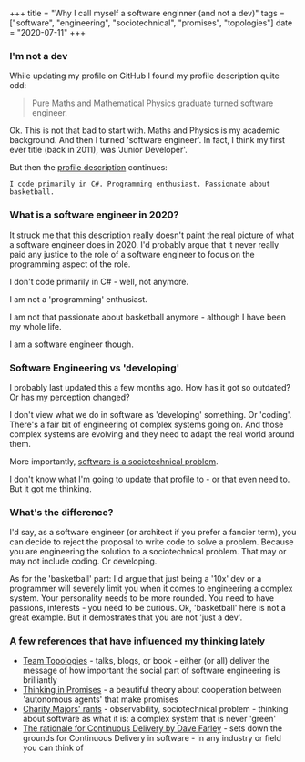 +++
title =  "Why I call myself a software enginner (and not a dev)"
tags = ["software", "engineering", "sociotechnical", "promises", "topologies"]
date = "2020-07-11"
+++

### I'm not a dev

While updating my profile on GitHub I found my profile description quite odd:

> Pure Maths and Mathematical Physics graduate turned software engineer.

Ok. This is not that bad to start with. Maths and Physics is my academic background. And then I turned 'software engineer'. In fact, I think my first ever title (back in 2011), was 'Junior Developer'.

But then the [profile description](https://github.com/Apostolos-Daniel) continues:

```
I code primarily in C#. Programming enthusiast. Passionate about basketball.
```

### What is a software engineer in 2020?

It struck me that this description really doesn't paint the real picture of what a software engineer does in 2020. I'd probably argue that it never really paid any justice to the role of a software engineer to focus on the programming aspect of the role.

I don't code primarily in C# - well, not anymore.

I am not a 'programming' enthusiast.

I am not that passionate about basketball anymore - although I have been my whole life.

I am a software engineer though.

### Software Engineering vs 'developing'

I probably last updated this a few months ago. How has it got so outdated? Or has my perception changed?

I don't view what we do in software as 'developing' something. Or 'coding'. There's a fair bit of engineering of complex systems going on. And those complex systems are evolving and they need to adapt the real world around them.

More importantly, [software is a sociotechnical problem](https://www.honeycomb.io/blog/the-future-of-software-is-a-sociotechnical-problem/
).

I don't know what I'm going to update that profile to - or that even need to. But it got me thinking.

### What's the difference?

I'd say, as a software engineer (or architect if you prefer a fancier term), you can decide to reject the proposal to write code to solve a problem. Because you are engineering the solution to a sociotechnical problem. That may or may not include coding. Or developing.

As for the 'basketball' part: I'd argue that just being a '10x' dev or a programmer will severely limit you when it comes to engineering a complex system. Your personality needs to be more rounded. You need to have passions, interests - you need to be curious. Ok, 'basketball' here is not a great example. But it demostrates that you are not 'just a dev'.

### A few references that have influenced my thinking lately

- [Team Topologies](https://teamtopologies.com/) - talks, blogs, or book - either (or all) deliver the message of how important the social part of software engineering is brilliantly
- [Thinking in Promises](http://markburgess.org/TIpromises.html) - a beautiful theory about cooperation between 'autonomous agents' that make promises
- [Charity Majors' rants](https://charity.wtf/) - observability, sociotechnical problem - thinking about software as what it is: a complex system that is never 'green'
- [The rationale for Continuous Delivery by Dave Farley](https://www.youtube.com/watch?v=GIcDy3-HIk0) - sets down the grounds for Continuous Delivery in software - in any industry or field you can think of
